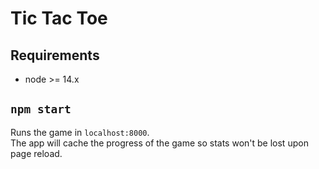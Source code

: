# Tic Tac Toe

## Requirements
- node >= 14.x

## `npm start`
Runs the game in `localhost:8000`.  
The app will cache the progress of the game so stats won't be lost upon page reload.
